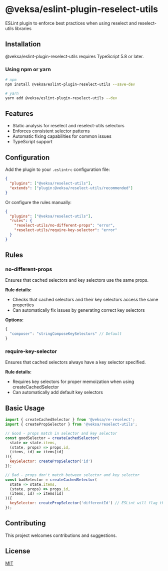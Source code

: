 # @veksa/eslint-plugin-reselect-utils

ESLint plugin to enforce best practices when using reselect and reselect-utils libraries

## Installation

@veksa/eslint-plugin-reselect-utils requires TypeScript 5.8 or later.

### Using npm or yarn

```bash
# npm
npm install @veksa/eslint-plugin-reselect-utils --save-dev

# yarn
yarn add @veksa/eslint-plugin-reselect-utils --dev
```

## Features

- Static analysis for reselect and reselect-utils selectors
- Enforces consistent selector patterns
- Automatic fixing capabilities for common issues
- TypeScript support

## Configuration

Add the plugin to your `.eslintrc` configuration file:

```json
{
  "plugins": ["@veksa/reselect-utils"],
  "extends": ["plugin:@veksa/reselect-utils/recommended"]
}
```

Or configure the rules manually:

```json
{
  "plugins": ["@veksa/reselect-utils"],
  "rules": {
    "reselect-utils/no-different-props": "error",
    "reselect-utils/require-key-selector": "error"
  }
}
```

## Rules

### no-different-props

Ensures that cached selectors and key selectors use the same props.

**Rule details:**
- Checks that cached selectors and their key selectors access the same properties
- Can automatically fix issues by generating correct key selectors

**Options:**
```js
{
  "composer": "stringComposeKeySelectors" // Default
}
```

### require-key-selector

Ensures that cached selectors always have a key selector specified.

**Rule details:**
- Requires key selectors for proper memoization when using createCachedSelector
- Can automatically add default key selectors

## Basic Usage

```js
import { createCachedSelector } from '@veksa/re-reselect';
import { createPropSelector } from '@veksa/reselect-utils';

// Good - props match in selector and key selector
const goodSelector = createCachedSelector(
  state => state.items,
  (state, props) => props.id,
  (items, id) => items[id]
)({
  keySelector: createPropSelector('id')
});

// Bad - props don't match between selector and key selector
const badSelector = createCachedSelector(
  state => state.items,
  (state, props) => props.id,
  (items, id) => items[id]
)({
  keySelector: createPropSelector('differentId') // ESLint will flag this
});
```

## Contributing

This project welcomes contributions and suggestions.

## License

[MIT](LICENSE.md)
